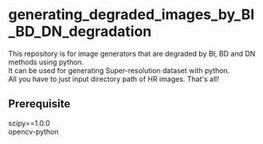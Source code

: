 # generating_degraded_images_by_BI_BD_DN_degradation
This repository is for image generators that are degraded by BI, BD and DN methods using python.  
It can be used for generating Super-resolution dataset with python.  
All you have to just input directory path of HR images. That's all!

## Prerequisite
scipy==1.0.0  
opencv-python
